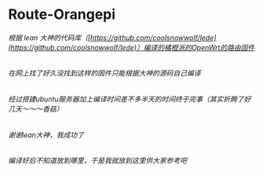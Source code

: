 # Route-Orangepi
###### 根据 lean 大神的代码库（[https://github.com/coolsnowwolf/lede](https://github.com/coolsnowwolf/lede)）编译的橘橙派的OpenWrt的路由固件
###### 在网上找了好久没找到这样的固件只能根据大神的源码自己编译
###### 经过搭建ubuntu服务器加上编译时间差不多半天的时间终于完事（其实折腾了好几天～～～香菇）
###### 谢谢lean大神，我成功了
###### 编译好后不知道放到哪里，于是我就放到这里供大家参考吧
